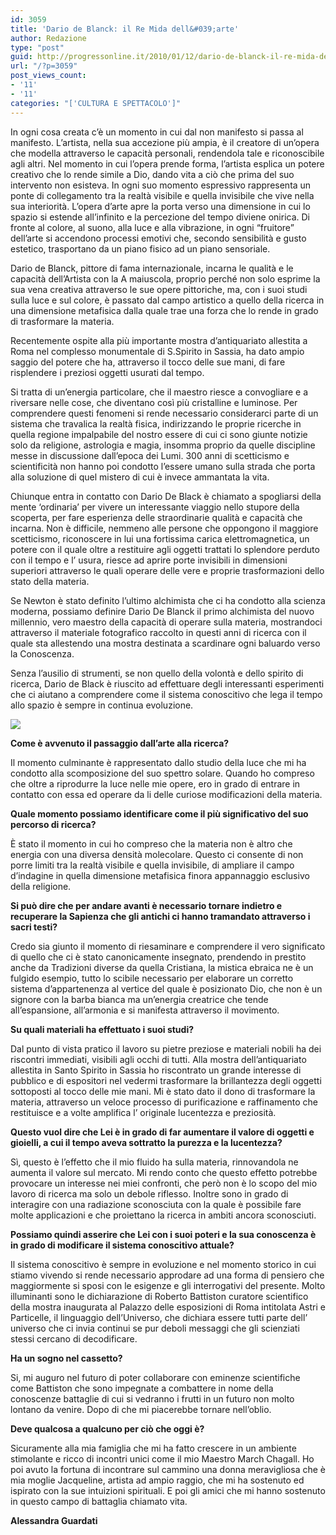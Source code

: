 ```yaml
---
id: 3059
title: 'Dario de Blanck: il Re Mida dell&#039;arte'
author: Redazione
type: "post"
guid: http://progressonline.it/2010/01/12/dario-de-blanck-il-re-mida-dellarte/
url: "/?p=3059"
post_views_count:
- '11'
- '11'
categories: "['CULTURA E SPETTACOLO']"
---
```


<meta content="text/html; charset=utf-8"></meta>

<title></title>  
<meta content="OpenOffice.org 3.1  (Win32)" name="GENERATOR"></meta><style type="text/css">
	<!&#45;&#45;
		@page { margin: 2cm }
		P { margin&#45;bottom: 0.21cm }
	&#45;&#45;>
	</style>In ogni cosa creata c’è un momento in cui dal non manifesto si passa al manifesto. L’artista, nella sua accezione più ampia, è il creatore di un’opera che modella attraverso le capacità personali, rendendola tale e riconoscibile agli altri. Nel momento in cui l’opera prende forma, l’artista esplica un potere creativo che lo rende simile a Dio, dando vita a ciò che prima del suo intervento non esisteva. In ogni suo momento espressivo rappresenta un ponte di collegamento tra la realtà visibile e quella invisibile che vive nella sua interiorità. L’opera d’arte apre la porta verso una dimensione in cui lo spazio si estende all’infinito e la percezione del tempo diviene onirica. Di fronte al colore, al suono, alla luce e alla vibrazione, in ogni “fruitore” dell’arte si accendono processi emotivi che, secondo sensibilità e gusto estetico, trasportano da un piano fisico ad un piano sensoriale.

Dario de Blanck, pittore di fama internazionale, incarna le qualità e le capacità dell’Artista con la A maiuscola, proprio perché non solo esprime la sua vena creativa attraverso le sue opere pittoriche, ma, con i suoi studi sulla luce e sul colore, è passato dal campo artistico a quello della ricerca in una dimensione metafisica dalla quale trae una forza che lo rende in grado di trasformare la materia.

Recentemente ospite alla più importante mostra d’antiquariato allestita a Roma nel complesso monumentale di S.Spirito in Sassia, ha dato ampio saggio del potere che ha, attraverso il tocco delle sue mani, di fare risplendere i preziosi oggetti usurati dal tempo.

Si tratta di un’energia particolare, che il maestro riesce a convogliare e a riversare nelle cose, che diventano così più cristalline e luminose. Per comprendere questi fenomeni si rende necessario considerarci parte di un sistema che travalica la realtà fisica, indirizzando le proprie ricerche in quella regione impalpabile del nostro essere di cui ci sono giunte notizie solo da religione, astrologia e magia, insomma proprio da quelle discipline messe in discussione dall’epoca dei Lumi. 300 anni di scetticismo e scientificità non hanno poi condotto l’essere umano sulla strada che porta alla soluzione di quel mistero di cui è invece ammantata la vita.

Chiunque entra in contatto con Dario De Black è chiamato a spogliarsi della mente ‘ordinaria’ per vivere un interessante viaggio nello stupore della scoperta, per fare esperienza delle straordinarie qualità e capacità che incarna. Non è difficile, nemmeno alle persone che oppongono il maggiore scetticismo, riconoscere in lui una fortissima carica elettromagnetica, un potere con il quale oltre a restituire agli oggetti trattati lo splendore perduto con il tempo e l’ usura, riesce ad aprire porte invisibili in dimensioni superiori attraverso le quali operare delle vere e proprie trasformazioni dello stato della materia.

Se Newton è stato definito l’ultimo alchimista che ci ha condotto alla scienza moderna, possiamo definire Dario De Blanck il primo alchimista del nuovo millennio, vero maestro della capacità di operare sulla materia, mostrandoci attraverso il materiale fotografico raccolto in questi anni di ricerca con il quale sta allestendo una mostra destinata a scardinare ogni baluardo verso la Conoscenza.

Senza l’ausilio di strumenti, se non quello della volontà e dello spirito di ricerca, Dario de Black è riuscito ad effettuare degli interessanti esperimenti che ci aiutano a comprendere come il sistema conoscitivo che lega il tempo allo spazio è sempre in continua evoluzione.

[![](https://static.blogo.it/06blog/dariodeblank.jpg)](https://static.blogo.it/06blog/dariodeblank.jpg)

**Come è avvenuto il passaggio dall’arte alla ricerca?**

Il momento culminante è rappresentato dallo studio della luce che mi ha condotto alla scomposizione del suo spettro solare. Quando ho compreso che oltre a riprodurre la luce nelle mie opere, ero in grado di entrare in contatto con essa ed operare da li delle curiose modificazioni della materia.

**Quale momento possiamo identificare come il più significativo del suo percorso di ricerca?**

È stato il momento in cui ho compreso che la materia non è altro che energia con una diversa densità molecolare. Questo ci consente di non porre limiti tra la realtà visibile e quella invisibile, di ampliare il campo d’indagine in quella dimensione metafisica finora appannaggio esclusivo della religione.

**Si può dire che per andare avanti è necessario tornare indietro e recuperare la Sapienza che gli antichi ci hanno tramandato attraverso i sacri testi?**

Credo sia giunto il momento di riesaminare e comprendere il vero significato di quello che ci è stato canonicamente insegnato, prendendo in prestito anche da Tradizioni diverse da quella Cristiana, la mistica ebraica ne è un fulgido esempio, tutto lo scibile necessario per elaborare un corretto sistema d’appartenenza al vertice del quale è posizionato Dio, che non è un signore con la barba bianca ma un’energia creatrice che tende all’espansione, all’armonia e si manifesta attraverso il movimento.

**Su quali materiali ha effettuato i suoi studi?**

Dal punto di vista pratico il lavoro su pietre preziose e materiali nobili ha dei riscontri immediati, visibili agli occhi di tutti. Alla mostra dell’antiquariato allestita in Santo Spirito in Sassia ho riscontrato un grande interesse di pubblico e di espositori nel vedermi trasformare la brillantezza degli oggetti sottoposti al tocco delle mie mani. Mi è stato dato il dono di trasformare la materia, attraverso un veloce processo di purificazione e raffinamento che restituisce e a volte amplifica l’ originale lucentezza e preziosità.

**Questo vuol dire che Lei è in grado di far aumentare il valore di oggetti e gioielli, a cui il tempo aveva sottratto la purezza e la lucentezza?**

Sì, questo è l’effetto che il mio fluido ha sulla materia, rinnovandola ne aumenta il valore sul mercato. Mi rendo conto che questo effetto potrebbe provocare un interesse nei miei confronti, che però non è lo scopo del mio lavoro di ricerca ma solo un debole riflesso. Inoltre sono in grado di interagire con una radiazione sconosciuta con la quale è possibile fare molte applicazioni e che proiettano la ricerca in ambiti ancora sconosciuti.

**Possiamo quindi asserire che Lei con i suoi poteri e la sua conoscenza è in grado di modificare il sistema conoscitivo attuale?**

Il sistema conoscitivo è sempre in evoluzione e nel momento storico in cui stiamo vivendo si rende necessario approdare ad una forma di pensiero che maggiormente si sposi con le esigenze e gli interrogativi del presente. Molto illuminanti sono le dichiarazione di Roberto Battiston curatore scientifico della mostra inaugurata al Palazzo delle esposizioni di Roma intitolata Astri e Particelle, il linguaggio dell’Universo, che dichiara essere tutti parte dell’ universo che ci invia continui se pur deboli messaggi che gli scienziati stessi cercano di decodificare.

**Ha un sogno nel cassetto?**

Si, mi auguro nel futuro di poter collaborare con eminenze scientifiche come Battiston che sono impegnate a combattere in nome della conoscenze battaglie di cui si vedranno i frutti in un futuro non molto lontano da venire. Dopo di che mi piacerebbe tornare nell’oblio.

**Deve qualcosa a qualcuno per ciò che oggi è?**

Sicuramente alla mia famiglia che mi ha fatto crescere in un ambiente stimolante e ricco di incontri unici come il mio Maestro March Chagall. Ho poi avuto la fortuna di incontrare sul cammino una donna meravigliosa che è mia moglie Jacqueline, artista ad ampio raggio, che mi ha sostenuto ed ispirato con la sue intuizioni spirituali. E poi gli amici che mi hanno sostenuto in questo campo di battaglia chiamato vita.

**Alessandra Guardati**